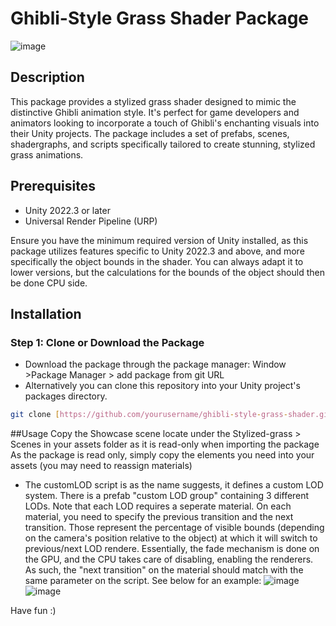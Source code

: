 # Ghibli-Style Grass Shader Package

![image](https://github.com/Chiasera/Stylized-grass/assets/70693638/c8e52bb8-9bb6-4392-9fcc-afa41b951114)


## Description
This package provides a stylized grass shader designed to mimic the distinctive Ghibli animation style. It's perfect for game developers and animators looking to incorporate a touch of Ghibli's enchanting visuals into their Unity projects. The package includes a set of prefabs, scenes, shadergraphs, and scripts specifically tailored to create stunning, stylized grass animations.

## Prerequisites
- Unity 2022.3 or later
- Universal Render Pipeline (URP)

Ensure you have the minimum required version of Unity installed, as this package utilizes features specific to Unity 2022.3 and above, and more specifically the object bounds in the shader. You can always adapt it to lower versions, but the calculations for the bounds of the object should then be done CPU side.

## Installation

### Step 1: Clone or Download the Package
- Download the package through the package manager: Window >Package Manager > add package from git URL
- Alternatively you can clone this repository into your Unity project's packages directory.
```bash
git clone [https://github.com/yourusername/ghibli-style-grass-shader.git](https://github.com/Chiasera/Stylized-grass.git)
```

##Usage
Copy the Showcase scene locate under the Stylized-grass > Scenes in your assets folder as it is read-only when importing the package
As the package is read only, simply copy the elements you need into your assets (you may need to reassign materials)
- The customLOD script is as the name suggests, it defines a custom LOD system. There is a prefab "custom LOD group" containing 3 different LODs. Note that each LOD requires a seperate material. On each material, you need to specify the previous transition and the next transition. Those represent the percentage of visible bounds (depending on the camera's position relative to the object) at which it will switch to previous/next LOD rendere. Essentially, the fade mechanism is done on the GPU, and the CPU takes care of disabling, enabling the renderers. As such, the "next transition" on the material should match with the same parameter on the script. See below for an example:
![image](https://github.com/Chiasera/Stylized-grass/assets/70693638/6daf00b1-f33e-4111-ba72-1a74b1f94dd1)
![image](https://github.com/Chiasera/Stylized-grass/assets/70693638/bc9b7ae8-9e14-4201-8d16-8399e1349ffe)

Have fun :)

